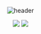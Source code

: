 <div align="center">
  
 ![header](https://capsule-render.vercel.app/api?type=waving&height=150&text=Box-In-Box&fontSize=30&fontAlign=86&fontAlignY=35&desc=@Box-In-Box&descSize=15&descAlign=90&descAlignY=55&color=gradient)
  
  <a>
    <img src="https://github-readme-stats.vercel.app/api?username=Box-In-Box&theme=tokyonight&show_icons=true"/>
  </a>
  
  <a>
    <img src="https://github-readme-stats.vercel.app/api/top-langs/?username=Box-In-Box&exclude_repo=dkssud8150.github.io&layout=compact&theme=tokyonight"/>
  </a> 
  
  
</div>
